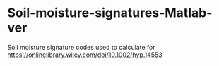 # Soil-moisture-signatures-Matlab-ver
Soil moisture signature codes used to calculate for https://onlinelibrary.wiley.com/doi/10.1002/hyp.14553
